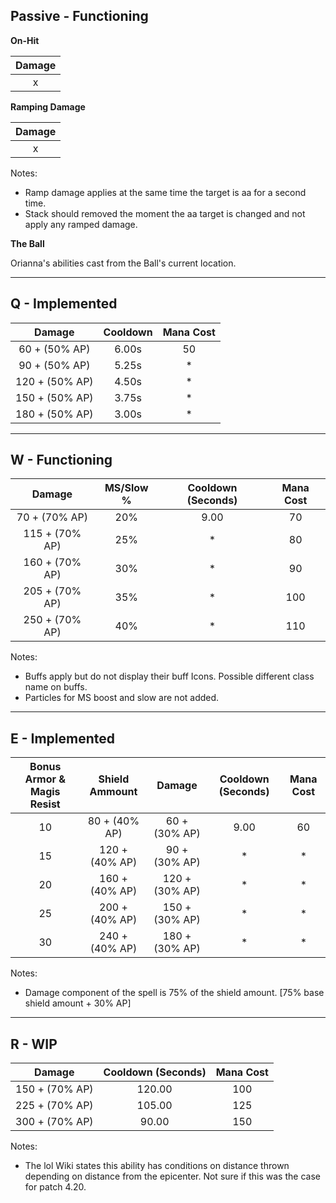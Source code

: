 ## Passive - Functioning

**On-Hit**

| Damage |
|:-----:|
| x |

**Ramping Damage**

| Damage |
|:-----:|
| x |

Notes:
* Ramp damage applies at the same time the target is aa for a second time.
* Stack should removed the moment the aa target is changed and not apply any ramped damage.

**The Ball**

Orianna's abilities cast from the Ball's current location.

***
## Q - Implemented
| Damage | Cooldown | Mana Cost |
|:-----:|:-----:|:-----:|
|  60 + (50% AP) | 6.00s | 50 |
|  90 + (50% AP) | 5.25s | * |
| 120 + (50% AP) | 4.50s | * |
| 150 + (50% AP) | 3.75s | * |
| 180 + (50% AP) | 3.00s| * |

***

## W - Functioning
  
| Damage | MS/Slow % | Cooldown (Seconds) | Mana Cost |
|:-----:|:-----:|:-----:|:-----:|
|  70 + (70% AP) | 20% | 9.00 | 70 |
| 115 + (70% AP) | 25% | * |  80 |
| 160 + (70% AP) | 30% | * |  90 |
| 205 + (70% AP) | 35% | * | 100 |
| 250 + (70% AP) | 40% | * | 110 |

Notes: 
* Buffs apply but do not display their buff Icons. Possible different class name on buffs.
* Particles for MS boost and slow are not added.

***

## E - Implemented

| Bonus Armor & Magis Resist | Shield Ammount | Damage |  Cooldown (Seconds) | Mana Cost |
|:-----:|:-----:|:-----:|:-----:|:-----:|
| 10 |  80 + (40% AP) |  60 + (30% AP) | 9.00 | 60 |
| 15 | 120 + (40% AP) |  90 + (30% AP) | * | * |
| 20 | 160 + (40% AP) | 120 + (30% AP) | * | * |
| 25 | 200 + (40% AP) | 150 + (30% AP) | * | * |
| 30 | 240 + (40% AP) | 180 + (30% AP) | * | * |

Notes:
* Damage component of the spell is 75% of the shield amount. [75% base shield amount + 30% AP]

***

## R - WIP

| Damage | Cooldown (Seconds) | Mana Cost |
|:-----:|:-----:|:-----:|
| 150 + (70% AP) | 120.00 | 100 |
| 225 + (70% AP) | 105.00 | 125 |
| 300 + (70% AP) |  90.00 | 150 |

Notes:
* The lol Wiki states this ability has conditions on distance thrown depending on distance from the epicenter. Not sure if this was the case for patch 4.20.